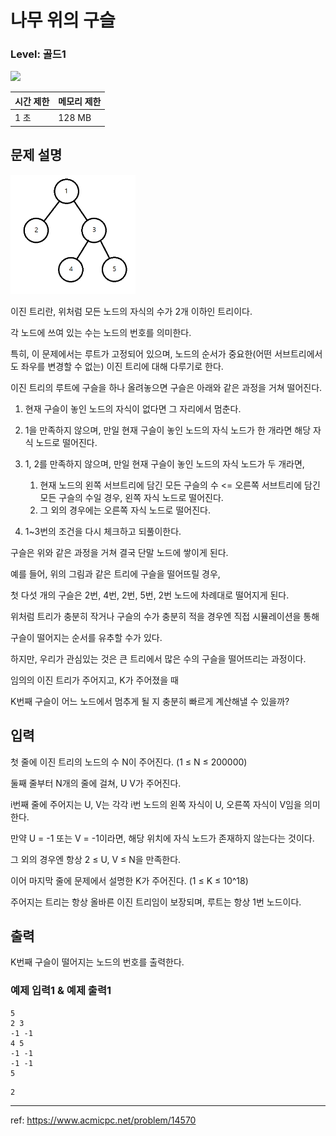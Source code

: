 # 나무 위의 구슬

### Level: 골드1

<img class="left" src="https://d2gd6pc034wcta.cloudfront.net/tier/15.svg" style="width: 20px" />

| 시간 제한 | 메모리 제한 |
| -------- | ---------- |
| 1 초 | 128 MB |

## 문제 설명

<img src="./exam_1.png" style="max-width: 200px" alt="exam_1" />

이진 트리란, 위처럼 모든 노드의 자식의 수가 2개 이하인 트리이다.

각 노드에 쓰여 있는 수는 노드의 번호를 의미한다.

특히, 이 문제에서는 루트가 고정되어 있으며, 노드의 순서가 중요한(어떤 서브트리에서도 좌우를 변경할 수 없는) 이진 트리에 대해 다루기로 한다.

이진 트리의 루트에 구슬을 하나 올려놓으면 구슬은 아래와 같은 과정을 거쳐 떨어진다.

1. 현재 구슬이 놓인 노드의 자식이 없다면 그 자리에서 멈춘다.
2. 1을 만족하지 않으며, 만일 현재 구슬이 놓인 노드의 자식 노드가 한 개라면 해당 자식 노드로 떨어진다.
3. 1, 2를 만족하지 않으며, 만일 현재 구슬이 놓인 노드의 자식 노드가 두 개라면,
    1. 현재 노드의 왼쪽 서브트리에 담긴 모든 구슬의 수 <= 오른쪽 서브트리에 담긴 모든 구슬의 수일 경우, 왼쪽 자식 노드로 떨어진다.
    2. 그 외의 경우에는 오른쪽 자식 노드로 떨어진다.

4. 1~3번의 조건을 다시 체크하고 되풀이한다.

구슬은 위와 같은 과정을 거쳐 결국 단말 노드에 쌓이게 된다.

예를 들어, 위의 그림과 같은 트리에 구슬을 떨어뜨릴 경우,

첫 다섯 개의 구슬은 2번, 4번, 2번, 5번, 2번 노드에 차례대로 떨어지게 된다.

위처럼 트리가 충분히 작거나 구슬의 수가 충분히 적을 경우엔 직접 시뮬레이션을 통해

구슬이 떨어지는 순서를 유추할 수가 있다.

하지만, 우리가 관심있는 것은 큰 트리에서 많은 수의 구슬을 떨어뜨리는 과정이다.

임의의 이진 트리가 주어지고, K가 주어졌을 때

K번째 구슬이 어느 노드에서 멈추게 될 지 충분히 빠르게 계산해낼 수 있을까?

## 입력

첫 줄에 이진 트리의 노드의 수 N이 주어진다. (1 ≤ N ≤ 200000)

둘째 줄부터 N개의 줄에 걸쳐, U V가 주어진다.

i번째 줄에 주어지는 U, V는 각각 i번 노드의 왼쪽 자식이 U, 오른쪽 자식이 V임을 의미한다.

만약 U = -1 또는 V = -1이라면, 해당 위치에 자식 노드가 존재하지 않는다는 것이다.

그 외의 경우엔 항상 2 ≤ U, V ≤ N을 만족한다.

이어 마지막 줄에 문제에서 설명한 K가 주어진다. (1 ≤ K ≤ 10^18)

주어지는 트리는 항상 올바른 이진 트리임이 보장되며, 루트는 항상 1번 노드이다.

## 출력

K번째 구슬이 떨어지는 노드의 번호를 출력한다.

### 예제 입력1 & 예제 출력1

```text
5
2 3
-1 -1
4 5
-1 -1
-1 -1
5

```

```text
2

```

---

ref: https://www.acmicpc.net/problem/14570